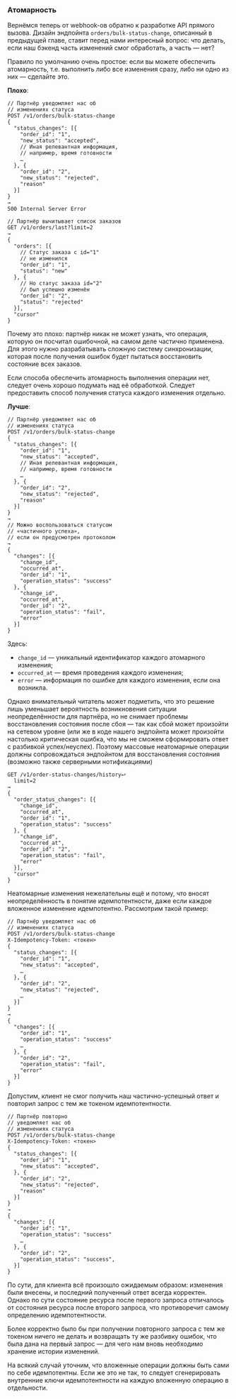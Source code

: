 ### Атомарность

Вернёмся теперь от webhook-ов обратно к разработке API прямого вызова. Дизайн эндпойнта `orders/bulk-status-change`, описанный в предыдущей главе, ставит перед нами интересный вопрос: что делать, если наш бэкенд часть изменений смог обработать, а часть — нет? 

Правило по умолчанию очень простое: если вы можете обеспечить атомарность, т.е. выполнить либо все изменения сразу, либо ни одно из них — сделайте это.

**Плохо**:
```
// Партнёр уведомляет нас об
// изменениях статуса
POST /v1/orders/bulk-status-change
{
  "status_changes": [{
    "order_id": "1",
    "new_status": "accepted",
    // Иная релевантная информация,
    // например, время готовности
    …
  }, {
    "order_id": "2",
    "new_status": "rejected",
    "reason"
  }]
}
→
500 Internal Server Error
```
```
// Партнёр вычитывает список заказов
GET /v1/orders/last?limit=2
→
{
  "orders": [{
    // Статус заказа с id="1" 
    // не изменился
    "order_id": "1",
    "status": "new"
  }, {
    // Но статус заказа id="2" 
    // был успешно изменён
    "order_id": "2",
    "status": "rejected"
  }],
  "cursor"
}
```

Почему это плохо: партнёр никак не может узнать, что операция, которую он посчитал ошибочной, на самом деле частично применена. Для этого нужно разрабатывать сложную систему синхронизации, которая после получения ошибок будет пытаться восстановить состояние всех заказов.

Если способа обеспечить атомарность выполнения операции нет, следует очень хорошо подумать над её обработкой. Следует предоставить способ получения статуса каждого изменения отдельно.

**Лучше**:
```
// Партнёр уведомляет нас об
// изменениях статуса
POST /v1/orders/bulk-status-change
{
  "status_changes": [{
    "order_id": "1",
    "new_status": "accepted",
    // Иная релевантная информация,
    // например, время готовности
    …
  }, {
    "order_id": "2",
    "new_status": "rejected",
    "reason"
  }]
}
→
// Можно воспользоваться статусом
// «частичного успеха», 
// если он предусмотрен протоколом
→
{
  "changes": [{
    "change_id",
    "occurred_at",
    "order_id": "1",
    "operation_status": "success"
  }, {
    "change_id",
    "occurred_at",
    "order_id": "2",
    "operation_status": "fail",
    "error"
  }]
}
```

Здесь:
  * `change_id` — уникальный идентификатор каждого атомарного изменения;
  * `occurred_at` — время проведения каждого изменения;
  * `error` — информация по ошибке для каждого изменения, если она возникла.

Однако внимательный читатель может подметить, что это решение лишь уменьшает вероятность возникновения ситуации неопределённости для партнёра, но не снимает проблемы восстановления состояния после сбоя — так как сбой может произойти на сетевом уровне (или же в коде нашего эндпойнта может произойти настолько критическая ошибка, что мы не сможем сформировать ответ с разбивкой успех/неуспех). Поэтому массовые неатомарные операции должны сопровождаться эндпойнтом для восстановления состояния (возможно также серверными нотификациями)

```
GET /v1/order-status-changes/history⮠
  limit=2
→
{
  "order_status_changes": [{
    "change_id",
    "occurred_at",
    "order_id": "1",
    "operation_status": "success"
  }, {
    "change_id",
    "occurred_at",
    "order_id": "2",
    "operation_status": "fail",
    "error"
  }],
  "cursor"
}
```

Неатомарные изменения нежелательны ещё и потому, что вносят неопределённость в понятие идемпотентности, даже если каждое вложенное изменение идемпотентно. Рассмотрим такой пример:

```
// Партнёр уведомляет нас об
// изменениях статуса
POST /v1/orders/bulk-status-change
X-Idempotency-Token: <токен>
{
  "status_changes": [{
    "order_id": "1",
    "new_status": "accepted",
    …
  }, {
    "order_id": "2",
    "new_status": "rejected",
    …
  }]
}
→
{
  "changes": [{
    "order_id": "1",
    "operation_status": "success"
    …
  }, {
    "order_id": "2",
    "operation_status": "fail",
    "error"
  }]
}

```

Допустим, клиент не смог получить наш частично-успешный ответ и повторил запрос с тем же токеном идемпотентности.

```
// Партнёр повторно
// уведомляет нас об
// изменениях статуса
POST /v1/orders/bulk-status-change
X-Idempotency-Token: <токен>
{
  "status_changes": [{
    "order_id": "1",
    "new_status": "accepted",
  }, {
    "order_id": "2",
    "new_status": "rejected",
    "reason"
  }]
}
→
{
  "changes": [{
    "order_id": "1",
    "operation_status": "success"
    …
  }, {
    "order_id": "2",
    "operation_status": "success",
  }]
}
```

По сути, для клиента всё произошло ожидаемым образом: изменения были внесены, и последний полученный ответ всегда корректен. Однако по сути состояние ресурса после первого запроса отличалось от состояния ресурса после второго запроса, что противоречит самому определению идемпотентности.

Более корректно было бы при получении повторного запроса с тем же токеном ничего не делать и возвращать ту же разбивку ошибок, что была дана на первый запрос — для чего нам вновь необходимо хранение истории изменений.

На всякий случай уточним, что вложенные операции должны быть сами по себе идемпотентны. Если же это не так, то следует сгенерировать внутренние ключи идемпотентности на каждую вложенную операцию в отдельности.
